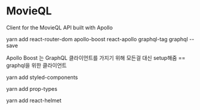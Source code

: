 # MovieQL

Client for the MovieQL API built with Apollo

yarn add react-router-dom apollo-boost react-apollo graphql-tag graphql --save

Apollo Boost 는 GraphQL 클라이언트를 가지기 위해 모든걸 대신 setup해줌
== graphql을 위한 클라이언트


yarn add styled-components

yarn add prop-types

yarn add react-helmet
